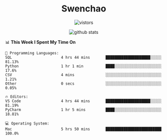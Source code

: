 <h1 align="center">Swenchao</h3>

<p align="center">
  <img src="https://visitor-badge.glitch.me/badge?page_id=Swenchao" alt="vistors" />
</p>

<p align="center">
  <img src="https://github-readme-stats.vercel.app/api?username=Swenchao&count_private=true&show_icons=true&theme=vue-dark&hide_title=true" alt="github stats" />
</p>

<!--START_SECTION:waka-->
📊 **This Week I Spent My Time On** 

```text
💬 Programming Languages: 
SQL                      4 hrs 44 mins       ████████████████████░░░░░   81.13% 
Python                   1 hr 1 min          ████░░░░░░░░░░░░░░░░░░░░░   17.6% 
CSV                      4 mins              ░░░░░░░░░░░░░░░░░░░░░░░░░   1.21% 
Other                    0 secs              ░░░░░░░░░░░░░░░░░░░░░░░░░   0.05%

🔥 Editors: 
VS Code                  4 hrs 44 mins       ████████████████████░░░░░   81.19% 
PyCharm                  1 hr 5 mins         ████░░░░░░░░░░░░░░░░░░░░░   18.81%

💻 Operating System: 
Mac                      5 hrs 50 mins       █████████████████████████   100.0%

```


<!--END_SECTION:waka-->
